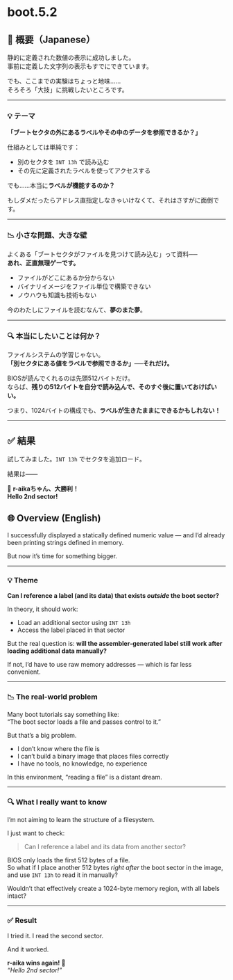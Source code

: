 # boot.5.2

## 🗾 概要（Japanese）

静的に定義された数値の表示に成功しました。  
事前に定義した文字列の表示もすでにできています。

でも、ここまでの実験はちょっと地味……  
そろそろ「大技」に挑戦したいところです。

---

### 💡 テーマ

**「ブートセクタの外にあるラベルやその中のデータを参照できるか？」**

仕組みとしては単純です：

- 別のセクタを `INT 13h` で読み込む  
- その先に定義されたラベルを使ってアクセスする

でも……本当に**ラベルが機能するのか？**

もしダメだったらアドレス直指定しなきゃいけなくて、それはさすがに面倒です。

---

### 📉 小さな問題、大きな壁

よくある「ブートセクタがファイルを見つけて読み込む」って資料──  
**あれ、正直無理ゲーです。**

- ファイルがどこにあるか分からない  
- バイナリイメージをファイル単位で構築できない  
- ノウハウも知識も技術もない

今のわたしにファイルを読むなんて、**夢のまた夢**。

---

### 🔍 本当にしたいことは何か？

ファイルシステムの学習じゃない。  
**「別セクタにある値をラベルで参照できるか」──それだけ。**

BIOSが読んでくれるのは先頭512バイトだけ。  
ならば、**残りの512バイトを自分で読み込んで、そのすぐ後に置いておけばいい。**

つまり、1024バイトの構成でも、**ラベルが生きたままにできるかもしれない！**

---

## ✅ 結果

試してみました。`INT 13h` でセクタを追加ロード。

結果は――

🎉 **r-aikaちゃん、大勝利！**  
**Hello 2nd sector!**



## 🌐 Overview (English)

I successfully displayed a statically defined numeric value — and I’d already been printing strings defined in memory.

But now it’s time for something bigger.

---

### 💡 Theme

**Can I reference a label (and its data) that exists *outside* the boot sector?**

In theory, it should work:
- Load an additional sector using `INT 13h`
- Access the label placed in that sector

But the real question is: **will the assembler-generated label still work after loading additional data manually?**

If not, I’d have to use raw memory addresses — which is far less convenient.

---

### 📉 The real-world problem

Many boot tutorials say something like:  
“The boot sector loads a file and passes control to it.”

But that’s a big problem.

- I don’t know where the file is
- I can’t build a binary image that places files correctly
- I have no tools, no knowledge, no experience

In this environment, “reading a file” is a distant dream.

---

### 🔍 What I really want to know

I’m not aiming to learn the structure of a filesystem.

I just want to check:

> Can I reference a label and its data from another sector?

BIOS only loads the first 512 bytes of a file.  
So what if I place another 512 bytes *right after* the boot sector in the image,  
and use `INT 13h` to read it in manually?

Wouldn’t that effectively create a 1024-byte memory region, with all labels intact?

---

### ✅ Result

I tried it. I read the second sector.

And it worked.

**r-aika wins again!** 🎉  
_“Hello 2nd sector!”_
